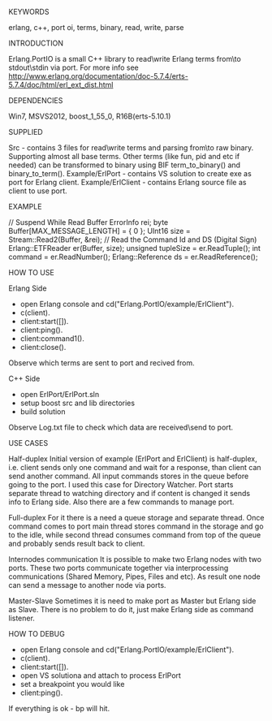 
KEYWORDS

erlang, c++, port oi, terms, binary, read, write, parse


INTRODUCTION

Erlang.PortIO is a small C++ library to read\write Erlang terms from\to stdout\stdin via port.
For more info see http://www.erlang.org/documentation/doc-5.7.4/erts-5.7.4/doc/html/erl_ext_dist.html


DEPENDENCIES

Win7, MSVS2012, boost_1_55_0, R16B(erts-5.10.1)


SUPPLIED

Src - contains 3 files for read\write terms and parsing from\to raw binary. Supporting almost all base terms.
Other terms (like fun, pid and etc if needed) can be transformed to binary using BIF term_to_binary() 
and	binary_to_term().
Example/ErlPort - contains VS solution to create exe as port for Erlang client.
Example/ErlClient - contains Erlang source file as client to use port.


EXAMPLE

// Suspend While Read Buffer
ErrorInfo rei;
byte Buffer[MAX_MESSAGE_LENGTH] = { 0 };
UInt16 size = Stream::Read2(Buffer, &rei); 
// Read the Command Id and DS (Digital Sign)
Erlang::ETFReader er(Buffer, size);
unsigned tupleSize = er.ReadTuple();
int command = er.ReadNumber<int>();
Erlang::Reference ds = er.ReadReference();


HOW TO USE

Erlang Side
- open Erlang console and cd("Erlang.PortIO/example/ErlClient").
- c(client).
- client:start([]).
- client:ping().
- client:command1().
- client:close().

Observe which terms are sent to port and recived from.

C++ Side
- open ErlPort/ErlPort.sln
- setup boost src and lib directories
- build solution

Observe Log.txt file to check which data are received\send to port.


USE CASES

Half-duplex
Initial version of example (ErlPort and ErlClient) is half-duplex, i.e. client sends only one command and 
wait for a response, than client can send another command. All input commands stores in the queue before
going to the port.
I used this case for Directory Watcher. Port starts separate thread to watching directory and if content
is changed it sends info to Erlang side. Also there are a few commands to manage port. 

Full-duplex
For it there is a need a queue storage and separate thread. Once command comes to port main thread stores 
command in the storage and go to the idle, while second thread consumes command from top of the queue and
probably sends result back to client.

Internodes communication
It is possible to make two Erlang nodes with two ports. These two ports communicate together via 
interprocessing communications (Shared Memory, Pipes, Files and etc). As result one node can send a message
to another node via ports.

Master-Slave
Sometimes it is need to make port as Master but Erlang side as Slave. There is no problem to do it, just
make Erlang side as command listener.


HOW TO DEBUG

- open Erlang console and cd("Erlang.PortIO/example/ErlClient").
- c(client).
- client:start([]).
- open VS solutiona and attach to process ErlPort
- set a breakpoint you would like
- client:ping().

If everything is ok - bp will hit.
